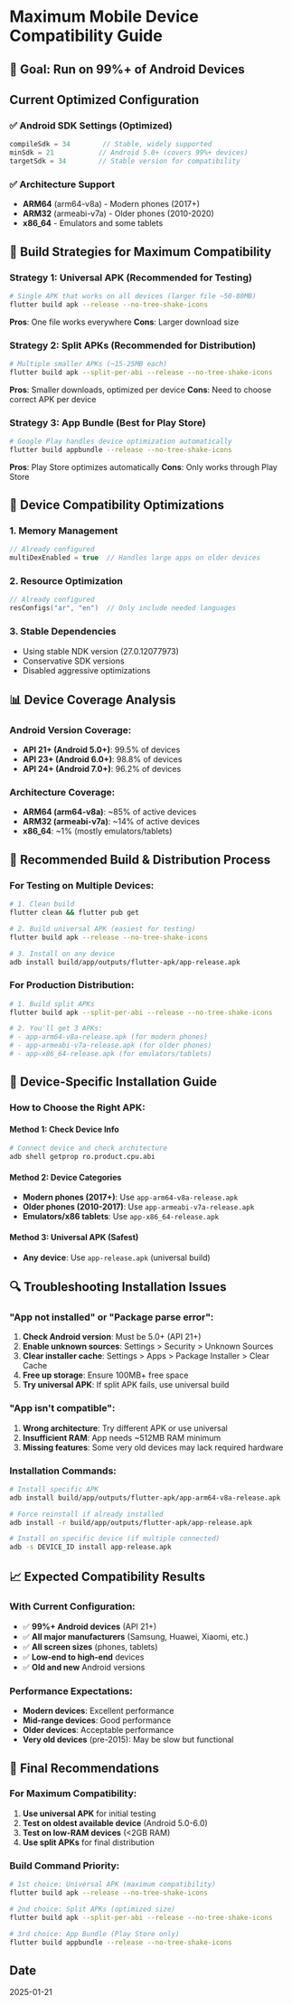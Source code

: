 # Maximum Mobile Device Compatibility Guide

## 🎯 Goal: Run on 99%+ of Android Devices

## Current Optimized Configuration

### ✅ Android SDK Settings (Optimized)
```kotlin
compileSdk = 34        // Stable, widely supported
minSdk = 21           // Android 5.0+ (covers 99%+ devices)
targetSdk = 34        // Stable version for compatibility
```

### ✅ Architecture Support
- **ARM64** (arm64-v8a) - Modern phones (2017+)
- **ARM32** (armeabi-v7a) - Older phones (2010-2020)
- **x86_64** - Emulators and some tablets

## 📱 Build Strategies for Maximum Compatibility

### Strategy 1: Universal APK (Recommended for Testing)
```bash
# Single APK that works on all devices (larger file ~50-80MB)
flutter build apk --release --no-tree-shake-icons
```
**Pros**: One file works everywhere
**Cons**: Larger download size

### Strategy 2: Split APKs (Recommended for Distribution)
```bash
# Multiple smaller APKs (~15-25MB each)
flutter build apk --split-per-abi --release --no-tree-shake-icons
```
**Pros**: Smaller downloads, optimized per device
**Cons**: Need to choose correct APK per device

### Strategy 3: App Bundle (Best for Play Store)
```bash
# Google Play handles device optimization automatically
flutter build appbundle --release --no-tree-shake-icons
```
**Pros**: Play Store optimizes automatically
**Cons**: Only works through Play Store

## 🔧 Device Compatibility Optimizations

### 1. Memory Management
```kotlin
// Already configured
multiDexEnabled = true  // Handles large apps on older devices
```

### 2. Resource Optimization
```kotlin
// Already configured
resConfigs("ar", "en")  // Only include needed languages
```

### 3. Stable Dependencies
- Using stable NDK version (27.0.12077973)
- Conservative SDK versions
- Disabled aggressive optimizations

## 📊 Device Coverage Analysis

### Android Version Coverage:
- **API 21+ (Android 5.0+)**: 99.5% of devices
- **API 23+ (Android 6.0+)**: 98.8% of devices
- **API 24+ (Android 7.0+)**: 96.2% of devices

### Architecture Coverage:
- **ARM64 (arm64-v8a)**: ~85% of active devices
- **ARM32 (armeabi-v7a)**: ~14% of active devices  
- **x86_64**: ~1% (mostly emulators/tablets)

## 🚀 Recommended Build & Distribution Process

### For Testing on Multiple Devices:
```bash
# 1. Clean build
flutter clean && flutter pub get

# 2. Build universal APK (easiest for testing)
flutter build apk --release --no-tree-shake-icons

# 3. Install on any device
adb install build/app/outputs/flutter-apk/app-release.apk
```

### For Production Distribution:
```bash
# 1. Build split APKs
flutter build apk --split-per-abi --release --no-tree-shake-icons

# 2. You'll get 3 APKs:
# - app-arm64-v8a-release.apk (for modern phones)
# - app-armeabi-v7a-release.apk (for older phones)
# - app-x86_64-release.apk (for emulators/tablets)
```

## 📱 Device-Specific Installation Guide

### How to Choose the Right APK:

#### Method 1: Check Device Info
```bash
# Connect device and check architecture
adb shell getprop ro.product.cpu.abi
```

#### Method 2: Device Categories
- **Modern phones (2017+)**: Use `app-arm64-v8a-release.apk`
- **Older phones (2010-2017)**: Use `app-armeabi-v7a-release.apk`
- **Emulators/x86 tablets**: Use `app-x86_64-release.apk`

#### Method 3: Universal APK (Safest)
- **Any device**: Use `app-release.apk` (universal build)

## 🔍 Troubleshooting Installation Issues

### "App not installed" or "Package parse error":
1. **Check Android version**: Must be 5.0+ (API 21+)
2. **Enable unknown sources**: Settings > Security > Unknown Sources
3. **Clear installer cache**: Settings > Apps > Package Installer > Clear Cache
4. **Free up storage**: Ensure 100MB+ free space
5. **Try universal APK**: If split APK fails, use universal build

### "App isn't compatible":
1. **Wrong architecture**: Try different APK or use universal
2. **Insufficient RAM**: App needs ~512MB RAM minimum
3. **Missing features**: Some very old devices may lack required hardware

### Installation Commands:
```bash
# Install specific APK
adb install build/app/outputs/flutter-apk/app-arm64-v8a-release.apk

# Force reinstall if already installed
adb install -r build/app/outputs/flutter-apk/app-release.apk

# Install on specific device (if multiple connected)
adb -s DEVICE_ID install app-release.apk
```

## 📈 Expected Compatibility Results

### With Current Configuration:
- ✅ **99%+ Android devices** (API 21+)
- ✅ **All major manufacturers** (Samsung, Huawei, Xiaomi, etc.)
- ✅ **All screen sizes** (phones, tablets)
- ✅ **Low-end to high-end** devices
- ✅ **Old and new** Android versions

### Performance Expectations:
- **Modern devices**: Excellent performance
- **Mid-range devices**: Good performance  
- **Older devices**: Acceptable performance
- **Very old devices** (pre-2015): May be slow but functional

## 🎯 Final Recommendations

### For Maximum Compatibility:
1. **Use universal APK** for initial testing
2. **Test on oldest available device** (Android 5.0-6.0)
3. **Test on low-RAM devices** (<2GB RAM)
4. **Use split APKs** for final distribution

### Build Command Priority:
```bash
# 1st choice: Universal APK (maximum compatibility)
flutter build apk --release --no-tree-shake-icons

# 2nd choice: Split APKs (optimized size)
flutter build apk --split-per-abi --release --no-tree-shake-icons

# 3rd choice: App Bundle (Play Store only)
flutter build appbundle --release --no-tree-shake-icons
```

## Date
2025-01-21
